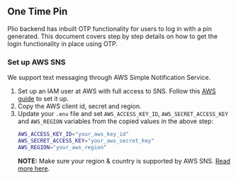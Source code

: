 ## One Time Pin
Plio backend has inbuilt OTP functionality for users to log in with a pin generated. This document covers step by step details on how to get the login functionality in place using OTP.

### Set up AWS SNS
We support text messaging through AWS Simple Notification Service.

1. Set up an IAM user at AWS with full access to SNS. Follow this [AWS guide](https://docs.aws.amazon.com/sns/latest/dg/sns-setting-up.html#create-iam-user) to set it up.
2. Copy the AWS client id, secret and region.
3. Update your `.env` file and set `AWS_ACCESS_KEY_ID`, `AWS_SECRET_ACCESS_KEY` and `AWS_REGION` variables from the copied values in the above step:
    ```sh
    AWS_ACCESS_KEY_ID="your_aws_key_id"
    AWS_SECRET_ACCESS_KEY="your_aws_secret_key"
    AWS_REGION="your_aws_region"
    ```
    **NOTE:** Make sure your region & country is supported by AWS SNS. [Read more here](https://docs.aws.amazon.com/sns/latest/dg/sns-supported-regions-countries.html).
